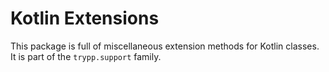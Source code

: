 # Kotlin Extensions

This package is full of miscellaneous extension methods for Kotlin classes. It is part of the
`trypp.support` family.
